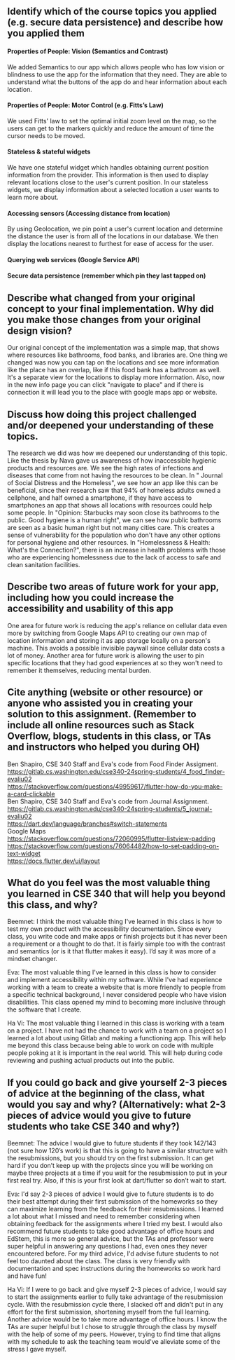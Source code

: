 ## Identify which of the course topics you applied (e.g. secure data persistence) and describe how you applied them

#### Properties of People: Vision (Semantics and Contrast)
We added Semantics to our app which allows people who has low vision or blindness to use the app for the information that they need. They are able to understand what the buttons of the app do and hear information about each location.

#### Properties of People: Motor Control (e.g. Fitts’s Law)
We used Fitts' law to set the optimal initial zoom level on the map, so the users can get to the markers quickly and reduce the amount of time the cursor needs to be moved.

#### Stateless & stateful widgets
We have one stateful widget which handles obtaining current position information from the provider. This information is then used to display relevant locations close to the user's current position.
In our stateless widgets, we display information about a selected location a user wants to learn more about.

#### Accessing sensors (Accessing distance from location)
By using Geolocation, we pin point a user's current location and determine the distance the user is from all of the locations in our database. We then display the locations nearest to furthest for ease of access for the user.

#### Querying web services (Google Service API)


#### Secure data persistence (remember which pin they last tapped on)


## Describe what changed from your original concept to your final implementation. Why did you make those changes from your original design vision?
Our original concept of the implementation was a simple map, that shows where resources like bathrooms, food banks, and libraries are. One thing we changed was now you can tap on the locations and see more information like the place has an overlap, like if this food bank has a bathroom as well. It's a separate view for the locations to display more information. Also, now in the new info page you can click "navigate to place" and if there is connection it will lead you to the place with google maps app or website.

## Discuss how doing this project challenged and/or deepened your understanding of these topics.
The research we did was how we deepened our understanding of this topic.
Like the thesis by Nava gave us awareness of how inaccessible hygienic products and resources are. We see the high rates of infections and diseases that come from not having the resources to be clean.
In " Journal of Social Distress and the Homeless", we see how an app like this can be beneficial, since their research saw that 94% of homeless adults owned a cellphone, and half owned a smartphone, if they have access to smartphones an app that shows all locations with resources could help some people.
In "Opinion: Starbucks may soon close its bathrooms to the public. Good hygiene is a human right", we can see how public bathrooms are seen as a basic human right but not many cities care. This creates a sense of vulnerability for the population who don't have any other options for personal hygiene and other resources.
In "Homelessness & Health: What's the Connection?", there is an increase in health problems with those who are experiencing homelessness due to the lack of access to safe and clean sanitation facilities.

## Describe two areas of future work for your app, including how you could increase the accessibility and usability of this app
One area for future work is reducing the app's reliance on cellular data even more by switching from Google Maps API to creating our own map of location information and storing it as app storage locally on a person's machine. This avoids a possible invisible paywall since cellular data costs a lot of money.
Another area for future work is allowing the user to pin specific locations that they had good experiences at so they won't need to remember it themselves, reducing mental burden.

## Cite anything (website or other resource) or anyone who assisted you in creating your solution to this assignment. (Remember to include all online resources such as Stack Overflow, blogs, students in this class, or TAs and instructors who helped you during OH)
Ben Shapiro, CSE 340 Staff and Eva's code from Food Finder Assigment. https://gitlab.cs.washington.edu/cse340-24spring-students/4_food_finder-evaliu02 <br/>
https://stackoverflow.com/questions/49959617/flutter-how-do-you-make-a-card-clickable <br/>
Ben Shapiro, CSE 340 Staff and Eva's code from Journal Assignment. https://gitlab.cs.washington.edu/cse340-24spring-students/5_journal-evaliu02 <br/>
https://dart.dev/language/branches#switch-statements <br/>
Google Maps <br/>
https://stackoverflow.com/questions/72060995/flutter-listview-padding <br/>
https://stackoverflow.com/questions/76064482/how-to-set-padding-on-text-widget <br/>
https://docs.flutter.dev/ui/layout <br/>

## What do you feel was the most valuable thing you learned in CSE 340 that will help you beyond this class, and why?
Beemnet:
I think the most valuable thing I've learned in this class is how to test my own product with the accessibility documentation. Since every class, you write code and make apps or finish projects but it has never been a requirement or a thought to do that. It is fairly simple too with the contrast and semantics (or is it that flutter makes it easy). I’d say it was more of a mindset changer.

Eva:
The most valuable thing I've learned in this class is how to consider and implement accessibility within my software. While I've had experience working with a team to create a website that is more friendly to people from a specific technical background, I never considered people who have vision disabilities. This class opened my mind to becoming more inclusive through the software that I create.

Ha Vi:
The most valuable thing I learned in this class is working with a team on a project. I have not had the chance to work with a team on a project so I learned a lot about using Gitlab and making a functioning app. This will help me beyond this class because being able to work on code with multiple people poking at it is important in the real world. This will help during code reviewing and pushing actual products out into the public.


## If you could go back and give yourself 2-3 pieces of advice at the beginning of the class, what would you say and why? (Alternatively: what 2-3 pieces of advice would you give to future students who take CSE 340 and why?)
Beemnet:
The advice I would give to future students if they took 142/143 (not sure how 120’s work) is that this is going to have a similar structure with the resubmissions, but you should try on the first submission. It can get hard if you don’t keep up with the projects since you will be working on maybe three projects at a time if you wait for the resubmission to put in your first real try. Also, if this is your first look at dart/flutter so don’t wait to start.

Eva:
I'd say 2-3 pieces of advice I would give to future students is to do their best attempt during their first submission of the homeworks so they can maximize learning from the feedback for their resubmissions. I learned a lot about what I missed and need to remember considering when obtaining feedback for the assignments where I tried my best. I would also recommend future students to take good advantage of office hours and EdStem, this is more so general advice, but the TAs and professor were super helpful in answering any questions I had, even ones they never encountered before. For my third advice, I'd advise future students to not feel too daunted about the class. The class is very friendly with documentation and spec instructions during the homeworks so work hard and have fun!

Ha Vi:
If I were to go back and give myself 2-3 pieces of advice, I would say to start the assignments earlier to fully take advantage of the resubmission cycle. With the resubmission cycle there, I slacked off and didn't put in any effort for the first submission, shortening myself from the full learning. Another advice would be to take more advantage of office hours. I know the TAs are super helpful but I chose to struggle through the class by myself with the help of some of my peers. However, trying to find time that aligns with my schedule to ask the teaching team would've alleviate some of the stress I gave myself.